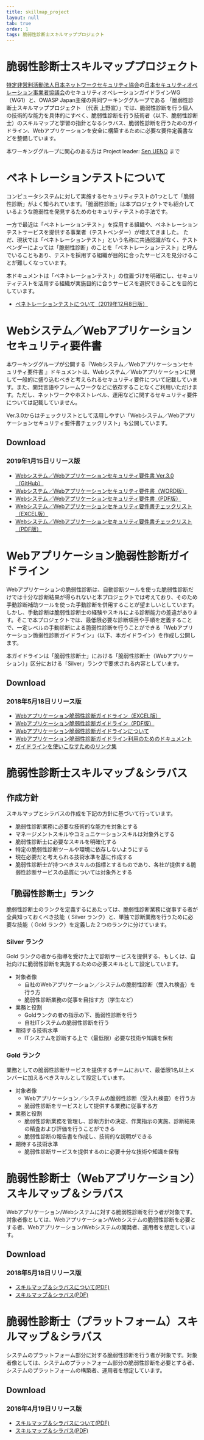 ```yaml
---
title: skillmap_project
layout: null
tab: true
order: 1
tags: 脆弱性診断士スキルマッププロジェクト
---
```

# 脆弱性診断士スキルマッププロジェクト
[特定非営利活動法人日本ネットワークセキュリティ協会](https://www.jnsa.org/)の[日本セキュリティオペレーション事業者協議会](https://isog-j.org/)のセキュリティオペレーションガイドラインWG（WG1）と、OWASP Japan主催の共同ワーキンググループである 「脆弱性診断士スキルマッププロジェクト （代表 上野宣）」では、脆弱性診断を行う個人の技術的な能力を具体的にすべく、脆弱性診断を行う技術者（以下、脆弱性診断士）のスキルマップと学習の指針となるシラバス、脆弱性診断を行うためのガイドライン、Webアプリケーションを安全に構築するために必要な要件定義書などを整備しています。

本ワーキンググループに関心のある方は Project leader: [Sen UENO](mailto:sen.ueno@owasp.org) まで

# ペネトレーションテストについて
コンピュータシステムに対して実施するセキュリティテストの1つとして「脆弱性診断」がよく知られています。「脆弱性診断」は本プロジェクトでも紹介しているような脆弱性を発見するためのセキュリティテストの手法です。

一方で最近は「ペネトレーションテスト」を採用する組織や、ペネトレーションテストサービスを提供する事業者（テストベンダー）が増えてきました。
ただ、現状では「ペネトレーションテスト」という名称に共通認識がなく、テストベンダーによっては「脆弱性診断」のことを「ペネトレーションテスト」と呼んでいることもあり、テストを採用する組織が目的に合ったサービスを見分けることが難しくなっています。

本ドキュメントは「ペネトレーションテスト」の位置づけを明確にし、セキュリティテストを活用する組織が実施目的に合うサービスを選択できることを目的としています。

* [ペネトレーションテストについて（2019年12月8日版）](https://github.com/ueno1000/about_PenetrationTest)

# Webシステム／Webアプリケーションセキュリティ要件書
本ワーキンググループが公開する『Webシステム／Webアプリケーションセキュリティ要件書 』ドキュメントは、Webシステム／Webアプリケーションに関して一般的に盛り込むべきと考えられるセキュリティ要件について記載しています。また、開発言語やフレームワークなどに依存することなくご利用いただけます。ただし、ネットワークやホストレベル、運用などに関するセキュリティ要件については記載していません。

Ver.3.0からはチェックリストとして活用しやすい「Webシステム／Webアプリケーションセキュリティ要件書チェックリスト」も公開しています。

## Download
### 2019年1月15日リリース版
* [Webシステム／Webアプリケーションセキュリティ要件書 Ver.3.0（GitHub）](https://github.com/ueno1000/secreq)
* [Webシステム／Webアプリケーションセキュリティ要件書（WORD版）](https://github.com/ueno1000/secreq/blob/master/OWASP_WebApplicationSecurityRequirements3.0.docx)
* [Webシステム／Webアプリケーションセキュリティ要件書（PDF版）](https://github.com/ueno1000/secreq/blob/master/OWASP_WebApplicationSecurityRequirements3.0.pdf)
* [Webシステム／Webアプリケーションセキュリティ要件書チェックリスト（EXCEL版）](https://github.com/ueno1000/secreq/blob/master/OWASP_WebApplicationSecurityRequirements3.0_CheckList.xlsx)
* [Webシステム／Webアプリケーションセキュリティ要件書チェックリスト（PDF版）](https://github.com/ueno1000/secreq/blob/master/OWASP_WebApplicationSecurityRequirements3.0_CheckList.pdf)

# Webアプリケーション脆弱性診断ガイドライン
Webアプリケーションの脆弱性診断は、自動診断ツールを使った脆弱性診断だけでは十分な診断結果が得られないと本プロジェクトでは考えており、そのため手動診断補助ツールを使った手動診断を併用することが望ましいとしています。しかし、手動診断は脆弱性診断士の経験やスキルによる診断能力の差違があります。そこで本プロジェクトでは、最低限必要な診断項目や手順を定義することで、一定レベルの手動診断による脆弱性診断を行うことができる「Webアプリケーション脆弱性診断ガイドライン」（以下、本ガイドライン）を作成し公開します。

本ガイドラインは「脆弱性診断士」における「脆弱性診断士（Webアプリケーション）」区分における「Silver」ランクで要求される内容としています。

## Download
### 2018年5月18日リリース版
* [Webアプリケーション脆弱性診断ガイドライン（EXCEL版）](https://github.com/ueno1000/WebAppPentestGuidelines/blob/master/WebAppPentestGuidelines.xlsx)
* [Webアプリケーション脆弱性診断ガイドライン（PDF版）](https://github.com/ueno1000/WebAppPentestGuidelines/blob/master/WebAppPentestGuidelines.pdf)
* [Webアプリケーション脆弱性診断ガイドラインについて](https://github.com/ueno1000/WebAppPentestGuidelines/blob/master/about_WebAppPentestGuidelines.pdf)
* [Webアプリケーション脆弱性診断ガイドライン利用のためのドキュメント](https://docs.google.com/document/d/1-eZqWf2TqfEwc9f-OZr6bY24VjvNMUwS9zzAejpZQ64/)
* [ガイドラインを使いこなすためのリンク集](https://github.com/ueno1000/WebAppPentestGuidelines)

# 脆弱性診断士スキルマップ＆シラバス

## 作成方針
スキルマップとシラバスの作成を下記の方針に基づいて行っています。
* 脆弱性診断業務に必要な技術的な能力を対象とする
* マネージメントスキルやコミュニケーションスキルは対象外とする
* 脆弱性診断士に必要なスキルを明確化する
* 特定の脆弱性診断ツールや環境に依存しないようにする
* 現在必要だと考えられる技術水準を基に作成する
* 脆弱性診断士が持つべきスキルの指標とするものであり、各社が提供する脆弱性診断サービスの品質については対象外とする

## 「脆弱性診断士」ランク
脆弱性診断士のランクを定義するにあたっては、脆弱性診断業務に従事する者が全員知っておくべき技能（ Silver ランク）と、単独で診断業務を行うために必要な技能（ Gold ランク）を定義した２つのランクに分けています。

### Silver ランク
Gold ランクの者から指導を受けた上で診断サービスを提供する、もしくは、自社向けに脆弱性診断を実施するための必要スキルとして設定しています。

* 対象者像
    * 自社のWebアプリケーション／システムの脆弱性診断（受入れ検査）を行う方
    * 脆弱性診断業務の従事を目指す方（学生など）
* 業務と役割
    * Goldランクの者の指示の下、脆弱性診断を行う
    * 自社ITシステムの脆弱性診断を行う
* 期待する技術水準
    * ITシステムを診断する上で（最低限）必要な技術や知識を保有

### Gold ランク
業務としての脆弱性診断サービスを提供するチームにおいて、最低限1名以上メンバーに加えるべきスキルとして設定しています。

* 対象者像
    * Webアプリケーション／システムの脆弱性診断（受入れ検査）を行う方
    * 脆弱性診断をサービスとして提供する業務に従事する方
* 業務と役割
    * 脆弱性診断業務を管理し、診断方針の決定、作業指示の実施、診断結果の精査および評価を行うことができる
    * 脆弱性診断の報告書を作成し、技術的な説明ができる
* 期待する技術水準
    * 脆弱性診断サービスを提供するのに必要十分な技術や知識を保有

# 脆弱性診断士（Webアプリケーション）スキルマップ＆シラバス
Webアプリケーション/Webシステムに対する脆弱性診断を行う者が対象です。対象者像としては、Webアプリケーション/Webシステムの脆弱性診断を必要とする者、Webアプリケーション/Webシステムの開発者、運用者を想定しています。

## Download
### 2018年5月18日リリース版
* [スキルマップ＆シラバスについて(PDF)](https://github.com/ueno1000/WebAppPentestGuidelines/blob/master/About-Pentester-Web-Skillmap_and_Syllabus.pdf)
* [スキルマップ＆シラバス(PDF)](https://github.com/ueno1000/WebAppPentestGuidelines/blob/master/Pentester-Web-Skillmap_and_Syllabus.pdf)

# 脆弱性診断士（プラットフォーム）スキルマップ＆シラバス
システムのプラットフォーム部分に対する脆弱性診断を行う者が対象です。対象者像としては、システムのプラットフォーム部分の脆弱性診断を必要とする者、システムのプラットフォームの構築者、運用者を想定しています。

## Download
### 2016年4月19日リリース版
* [スキルマップ＆シラバスについて(PDF)](https://www.owasp.org/images/9/90/About-Pentester-Platform-Skillmap_and_Syllabus-201604.pdf)
* [スキルマップ＆シラバス(PDF)](https://www.owasp.org/images/4/41/Pentester-Platform-Skillmap_and_Syllabus-201604.pdf)
